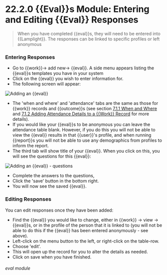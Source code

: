 # 22.2.0 {{Eval}}s Module: Entering and Editing {{Eval}} Responses

> When you have completed {{eval}}s, they will need to be entered into {{Lamplight}}. The responses can be linked to specific profiles or left anonymous



### Entering Responses 

- Go to {{work}}-> add new-> {{eval}}.  A side menu appears listing the {{eval}}s templates you have in your system
- Click on the {{eval}} you wish to enter information for. 
- The following screen will appear:

![Adding an {{eval}}](117a.png)

- The 'when and where' and 'attendance' tabs are the same as those for {{work}} records and {{outcome}}s (see section [7.1.1  When and Where](/help/index//p/7.1.1) and [7.1.2  Adding Attendance Details to a {{Work}} Record](/help/index/p/7.1.2) for more details). 
- If you would like your {{eval}}s to be anonymous you can leave the attendance table blank. However, if you do this you will not be able to view the {{eval}} results in that {{user}}'s profile, and when running {{report}}s you will not be able to use any demographics from profiles to inform the report. 
- The third tab will show title of your {{eval}}. When you click on this, you will see the questions for this {{eval}}:

![Adding an {{eval}} - questions](22.2.0a.png)

- Complete the answers to the questions, 
- Click the 'save' button in the bottom right. 
- You will now see the saved {{eval}}. 

### Editing Responses

You can edit responses once they have been added:

- Find the {{eval}} you would like to change, either in {{work}} -> view -> {{eval}}s, or in the profile of the person that it is linked to (you will not be able to do this if the {{eval}} has been entered anonymously - see above).
- Left-click on the menu button to the left, or right-click on the table-row.
- Choose 'edit'.
- This will open up the record for you to alter the details as needed. 
- Click on save when you have finished.


###### eval module

